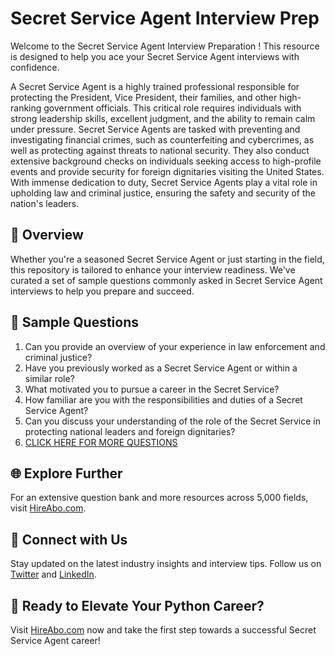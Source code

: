 # Secret Service Agent Interview Prep

Welcome to the Secret Service Agent Interview Preparation ! This resource is designed to help you ace your Secret Service Agent interviews with confidence.

A Secret Service Agent is a highly trained professional responsible for protecting the President, Vice President, their families, and other high-ranking government officials. This critical role requires individuals with strong leadership skills, excellent judgment, and the ability to remain calm under pressure. Secret Service Agents are tasked with preventing and investigating financial crimes, such as counterfeiting and cybercrimes, as well as protecting against threats to national security. They also conduct extensive background checks on individuals seeking access to high-profile events and provide security for foreign dignitaries visiting the United States. With immense dedication to duty, Secret Service Agents play a vital role in upholding law and criminal justice, ensuring the safety and security of the nation's leaders.

## 🚀 Overview

Whether you're a seasoned Secret Service Agent or just starting in the field, this repository is tailored to enhance your interview readiness. We've curated a set of sample questions commonly asked in Secret Service Agent interviews to help you prepare and succeed.

## 📝 Sample Questions

1. Can you provide an overview of your experience in law enforcement and criminal justice?
2. Have you previously worked as a Secret Service Agent or within a similar role?
3. What motivated you to pursue a career in the Secret Service?
4. How familiar are you with the responsibilities and duties of a Secret Service Agent?
5. Can you discuss your understanding of the role of the Secret Service in protecting national leaders and foreign dignitaries?
6. [CLICK HERE FOR MORE QUESTIONS](https://hireabo.com/job/9_1_21/Secret%20Service%20Agent)

## 🌐 Explore Further

For an extensive question bank and more resources across 5,000 fields, visit [HireAbo.com](https://www.hireabo.com).

## 📱 Connect with Us

Stay updated on the latest industry insights and interview tips. Follow us on [Twitter](https://twitter.com/hireabo) and [LinkedIn](https://www.linkedin.com/in/hire-abo-3609972a8/).

## 🚀 Ready to Elevate Your Python Career?

Visit [HireAbo.com](https://www.hireabo.com) now and take the first step towards a successful Secret Service Agent career!